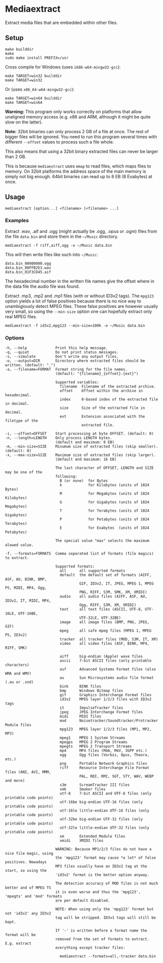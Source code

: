Mediaextract
============

Extract media files that are embedded within other files.

Setup
-----

	make builddir
	make
	sudo make install PREFIX=/usr

Cross compile for Windows (uses `i686-w64-mingw32-gcc`):

	make TARGET=win32 builddir
	make TARGET=win32

Or (uses `x86_64-w64-mingw32-gcc`):

	make TARGET=win64 builddir
	make TARGET=win64

**Warning:** This program only works correctly on platforms that allow unaligned
memory access (e.g. x86 and ARM, although it might be quite slow on the latter).

**Note:** 32bit binaries can only process 2 GB of a file at once. The rest of
bigger files will be ignored. You need to run this program several times with
different `--offset` values to process such a file whole.

This also means that using a 32bit binary extracted files can never be larger
than 2 GB.

This is because `mediaextract` uses `mmap` to read files, which maps files to
memory. On 32bit platforms the address space of the main memory is simply not
big enough. 64bit binaries can read up to 8 EB (8 Exabytes) at once.

Usage
-----

	mediaextract [option...] <filename> [<filename> ...]

### Examples

Extract .wav, .aif and .ogg (might actually be .ogg, .opus or .ogm) files from
the file `data.bin` and store them in the `~/Music` directory.

	mediaextract -f riff,aiff,ogg -o ~/Music data.bin

This will then write files like such into `~/Music`:

	data.bin_00000000.ogg
	data.bin_00FFB2E3.wav
	data.bin_01F3CD45.aif

The hexadecimal number in the written file names give the offset where in the
data file the audio file was found.

Extract .mp3, .mp2 and .mp1 files (with or without ID3v2 tags). The `mpg123`
option yields a lot of false positives because there is no nice way to
unambigiously detect MPEG files. These false positives are however usually very
small, so using the `--min-size` option one can hopefully extract only real MPEG
files.

	mediaextract -f id3v2,mpg123 --min-size=100k -o ~/Music data.bin

### Options

	-h, --help             Print this help message.
	-q, --quiet            Do not print status messages.
	-s, --simulate         Don't write any output files.
	-o, --output=DIR       Directory where extracted files should be written. (default: ".")
	-a, --filename=FORMAT  Format string for the file names.
	                       (default: "{filename}_{offset}.{ext}")

	                       Supported variables:
	                         filename  Filename of the extracted archive.
	                         offset    Offset within the archive in hexadecimal.
	                         index     0-based index of the extracted file in decimal.
	                         size      Size of the extracted file in decimal.
	                         ext       Extension associated with the filetype of the
	                                   extracted file.

	-i, --offset=OFFSET    Start processing at byte OFFSET. (default: 0)
	-n, --length=LENGTH    Only process LENGTH bytes.
	                       (default and maximum: 8 EB)
	-m, --min-size=SIZE    Minumum size of extracted files (skip smaller). (default: 0)
	-x, --max-size=SIZE    Maximum size of extracted files (skip larger).
	                       (default and maximum: 16 EB)

	                       The last character of OFFSET, LENGTH and SIZE may be one of the
	                       following:
	                         B (or none)  for Bytes
	                         k            for Kilobytes (units of 1024 Bytes)
	                         M            for Megabytes (units of 1024 Kilobytes)
	                         G            for Gigabytes (units of 1024 Megabytes)
	                         T            for Terabytes (units of 1024 Gigabytes)
	                         P            for Petabytes (units of 1024 Terabytes)
	                         E            for Exabytes  (units of 1024 Petabytes)

	                       The special value "max" selects the maximum alowed value.

	-f, --formats=FORMATS  Comma separated list of formats (file magics) to extract.

	                       Supported formats:
	                         all      all supported formats
	                         default  the default set of formats (AIFF, ASF, AU, BINK, BMP,
	                                  GIF, ID3v2, IT, JPEG, MPEG 1, MPEG PS, MIDI, MP4, Ogg,
	                                  PNG, RIFF, S3M, SMK, XM, XMIDI)
	                         audio    all audio files (AIFF, ASF, AU, ID3v2, IT, MIDI, MP4,
	                                  Ogg, RIFF, S3M, XM, XMIDI)
	                         text     all text files (ASCII, UTF-8, UTF-16LE, UTF-16BE,
	                                  UTF-32LE, UTF-32BE)
	                         image    all image files (BMP, PNG, JPEG, GIF)
	                         mpeg     all safe mpeg files (MPEG 1, MPEG PS, ID3v2)
	                         tracker  all tracker files (MOD, S3M, IT, XM)
	                         video    all video files (ASF, BINK, MP4, RIFF, SMK)

	                         aiff     big-endian (Apple) wave files
	                         ascii    7-bit ASCII files (only printable characters)
	                         asf      Advanced Systems Format files (also WMA and WMV)
	                         au       Sun Microsystems audio file format (.au or .snd)
	                         bink     BINK files
	                         bmp      Windows Bitmap files
	                         gif      Graphics Interchange Format files
	                         id3v2    MPEG layer 1/2/3 files with ID3v2 tags
	                         it       ImpulseTracker files
	                         jpeg     JPEG Interchange Format files
	                         midi     MIDI files
	                         mod      Noisetracker/Soundtracker/Protracker Module files
	                         mpg123   MPEG layer 1/2/3 files (MP1, MP2, MP3)
	                         mpeg1    MPEG 1 System Streams
	                         mpegps   MPEG 2 Program Streams
	                         mpegts   MPEG 2 Transport Streams
	                         mp4      MP4 files (M4A, M4V, 3GPP etc.)
	                         ogg      Ogg files (Vorbis, Opus, Theora, etc.)
	                         png      Portable Network Graphics files
	                         riff     Resource Interchange File Format files (ANI, AVI, MMM,
	                                  PAL, RDI, RMI, SGT, STY, WAV, WEBP and more)
	                         s3m      ScreamTracker III files
	                         smk      Smaker files
	                         utf-8    7-bit ASCII and UTF-8 files (only printable code points)
	                         utf-16be big-endian UTF-16 files (only printable code points)
	                         utf-16le little-endian UTF-16 files (only printable code points)
	                         utf-32be big-endian UTF-32 files (only printable code points)
	                         utf-32le little-endian UTF-32 files (only printable code points)
	                         xm       Extended Module files
	                         xmidi    XMIDI files

	                       WARNING: Because MP1/2/3 files do not have a nice file magic, using
	                       the 'mpg123' format may cause *a lot* of false positives. Nowadays
	                       MP3 files usually have an ID3v2 tag at the start, so using the
	                       'id3v2' format is the better option anyway.

	                       The detection accuracy of MOD files is not much better and of MPEG TS
	                       it is even worse and thus the 'mpg123', 'mpegts' and 'mod' formats
	                       are per default disabled.

	                       NOTE: When using only the 'mpg123' format but not 'id3v2' any ID3v2
	                       tag will be stripped. ID3v1 tags will still be kept.

	                       If '-' is written before a format name the format will be
	                       removed from the set of formats to extract. E.g. extract
	                       everything except tracker files:

	                         mediaextract --formats=all,-tracker data.bin
